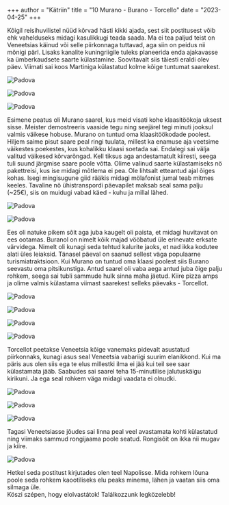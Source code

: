 +++
author = "Kätriin"
title = "10 Murano - Burano - Torcello"
date = "2023-04-25"
+++

Kõigil reisihuvilistel nüüd kõrvad hästi kikki ajada, sest siit postitusest võib ehk vahelduseks midagi kasulikkugi teada saada. Ma ei tea paljud teist on Veneetsias käinud või selle piirkonnaga tuttavad, aga siin on peidus nii mõnigi pärl. Lisaks kanalite kuningriigile tuleks planeerida enda ajakavasse ka ümberkaudsete saarte külastamine. Soovitavalt siis täiesti eraldi olev päev. Viimati sai koos Martiniga külastatud kolme kõige tuntumat saarekest. 

![Padova](/images/10-1.jpg)

![Padova](/images/10-2.jpg)

![Padova](/images/10-20.jpg)

Esimene peatus oli Murano saarel, kus meid visati kohe klaasitöökoja uksest sisse. Meister demostreeris vaaside tegu ning seejärel tegi minuti jooksul valmis väikese hobuse. Murano on tuntud oma klaasitöökodade poolest. Hiljem saime pisut saare peal ringi tuulata, millest ka enamuse aja veetsime väikestes poekestes, kus kohalikku klaasi soetada sai. Endalegi sai välja valitud väikesed kõrvarõngad. Kell tiksus aga andestamatult kiiresti, seega tuli suund järgmise saare poole võtta. Olime valinud saarte külastamiseks nö pakettreisi, kus ise midagi mõtlema ei pea. Ole lihtsalt etteantud ajal õiges kohas. Isegi mingisugune giid rääkis midagi mölafonist jumal teab mitmes keeles. Tavaline nö ühistranspordi päevapilet maksab seal sama palju (~25€), siis on muidugi vabad käed - kuhu ja millal lähed. 

![Padova](/images/10-3.jpg)

![Padova](/images/10-4.jpg)

Ees oli natuke pikem sõit aga juba kaugelt oli paista, et midagi huvitavat on ees ootamas. Buranol on nimelt kõik majad vööbatud üle erinevate erksate värvidega. Nimelt oli kunagi seda tehtud kalurite jaoks, et nad ikka kodutee alati üles leiaksid. Tänasel päeval on saanud sellest väga populaarne turismiatraktsioon. Kui Murano on tuntud oma klaasi poolest siis Burano seevastu oma pitsikunstiga. Antud saarel oli vaba aega antud juba õige palju rohkem, seega sai tubli sammude hulk sinna maha jäetud. Kiire pizza amps ja olime valmis külastama viimast saarekest selleks päevaks - Torcellot.

![Padova](/images/10-5.jpg)

![Padova](/images/10-6.jpg)

![Padova](/images/10-7.jpg)

![Padova](/images/10-8.jpg)

Torcellot peetakse Veneetsia kõige vanemaks pidevalt asustatud piirkonnaks, kunagi asus seal Veneetsia vabariigi suurim elanikkond. Kui ma päris aus olen siis ega te elus millestki ilma ei jää kui teil see saar külastamata jääb. Saabudes sai saarel teha 15-minutilise jalutuskäigu kirikuni. Ja ega seal rohkem väga midagi vaadata ei olnudki. 

![Padova](/images/10-9.jpg)

![Padova](/images/10-10.jpg)

![Padova](/images/10-11.jpg)

Tagasi Veneetsiasse jõudes sai linna peal veel avastamata kohti külastatud ning viimaks sammud rongijaama poole seatud. Rongisõit on ikka nii mugav ja kiire.

![Padova](/images/10-12.jpg)

Hetkel seda postitust kirjutades olen teel Napolisse. Mida rohkem lõuna poole seda rohkem kaootiliseks elu peaks minema, lähen ja vaatan siis oma silmaga üle.  
Köszi szépen, hogy elolvastátok! Találkozzunk legközelebb!
